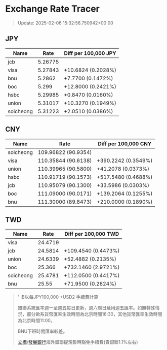 # Exchange Rate Tracer

> Update: 2025-02-06 15:32:56.750942+00:00

## JPY

| Name      |    Rate | Diff per 100,000 JPY   |
|-----------|---------|------------------------|
| jcb       | 5.26775 |                        |
| visa      | 5.27843 | +10.6824 (0.2028%)     |
| bnu       | 5.2862  | +7.7700 (0.1472%)      |
| boc       | 5.299   | +12.8000 (0.2421%)     |
| hsbc      | 5.29985 | +0.8470 (0.0160%)      |
| union     | 5.31017 | +10.3270 (0.1949%)     |
| soicheong | 5.31223 | +2.0510 (0.0386%)      |

## CNY

| Name      | Rate                | Diff per 100,000 CNY   |
|-----------|---------------------|------------------------|
| soicheong | 109.96822	(90.9354) |                        |
| visa      | 110.35844	(90.6138) | +390.2242 (0.3549%)    |
| union     | 110.39965	(90.5800) | +41.2078 (0.0373%)     |
| hsbc      | 110.91719	(90.1573) | +517.5480 (0.4688%)    |
| jcb       | 110.95079	(90.1300) | +33.5986 (0.0303%)     |
| boc       | 111.09000	(90.0171) | +139.2064 (0.1255%)    |
| bnu       | 111.30000	(89.8473) | +210.0000 (0.1890%)    |

## TWD

| Name      |    Rate | Diff per 100,000 TWD   |
|-----------|---------|------------------------|
| visa      | 24.4719 |                        |
| jcb       | 24.5814 | +109.4540 (0.4473%)    |
| union     | 24.6339 | +52.4882 (0.2135%)     |
| boc       | 25.366  | +732.1460 (2.9721%)    |
| soicheong | 25.4781 | +112.0500 (0.4417%)    |
| bnu       | 25.55   | +71.9500 (0.2824%)     |


> ¹ IB以每JPY100,000 +USD2 手續費計算
>
> 銀聯系統匯率週一至週五每日更新，週六周日延用週五匯率。如無特殊情況，部分歐系貨幣匯率生效時間為北京時間16:30，其他貨幣匯率生效時間為北京時間11:00。
>
> BNU下班時間匯率較差。
>
> [立橋](https://www.wlbank.com.mo/uploads/ueditor/file/20181211/1544536513900230.pdf)/[發展銀行](https://www.mdb.com.mo/Service_Charges_20230728.pdf)海外銀聯提現暫時豁免手續費(貴銀聯1.1%左右)


